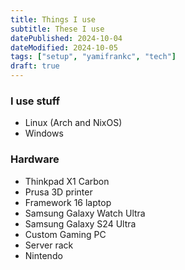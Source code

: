 ```yaml
---
title: Things I use
subtitle: These I use
datePublished: 2024-10-04
dateModified: 2024-10-05
tags: ["setup", "yamifrankc", "tech"]
draft: true
---
```

 
### I use stuff

- Linux (Arch and NixOS)
- Windows

### Hardware

- Thinkpad X1 Carbon
- Prusa 3D printer
- Framework 16 laptop
- Samsung Galaxy Watch Ultra
- Samsung Galaxy S24 Ultra
- Custom Gaming PC
- Server rack
- Nintendo